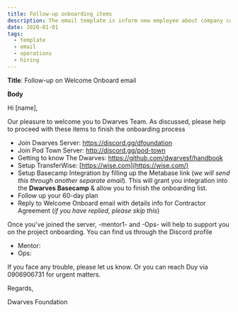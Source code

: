 ```yaml
---
title: Follow-up onboarding items
description: The email template is inform new employee about company communication channel and mentor profile. - nikkingtr - hnh
date: 2020-01-01
tags:
  - template
  - email
  - operations
  - hiring
---
```


**Title**: Follow-up on Welcome Onboard email

**Body**

Hi [name],

Our pleasure to welcome you to Dwarves Team. As discussed, please help to proceed with these items to finish the onboarding process

- Join Dwarves Server: <https://discord.gg/dfoundation>
- Join Pod Town Server: <http://discord.gg/pod-town>
- Getting to know The Dwarves: <https://github.com/dwarvesf/handbook>
- Setup TransferWise: [https://wise.com](https://wise.com/)
- Setup Basecamp Integration by filling up the Metabase link (_we will send this through another separate email_). This will grant you integration into the **Dwarves Basecamp** & allow you to finish the onboarding list.
- Follow up your 60-day plan
- Reply to Welcome Onboard email with details info for Contractor Agreement (_if you have replied, please skip this_)

Once you've joined the server, -mentor1- and -Ops- will help to support you on the project onboarding. You can find us through the Discord profile

- Mentor:
- Ops:

If you face any trouble, please let us know. Or you can reach Duy via 0906906731 for urgent matters.

Regards,

Dwarves Foundation
